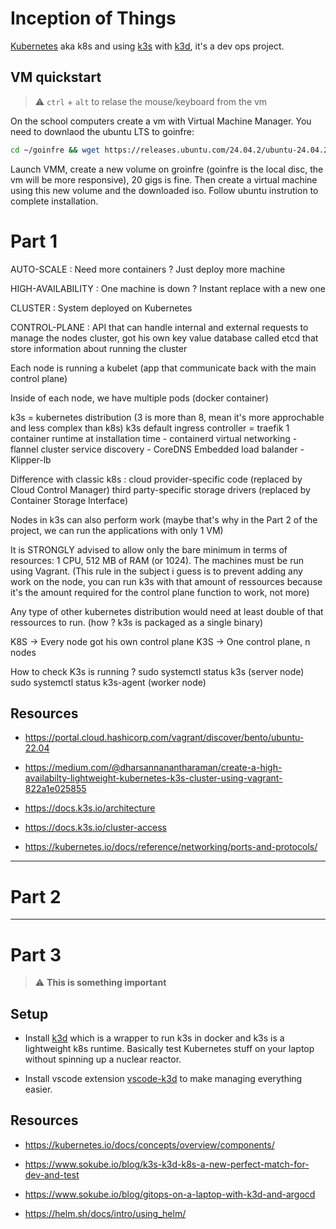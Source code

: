 # Inception of Things

[Kubernetes](https://kubernetes.io/) aka k8s and using [k3s](https://k3s.io/) with [k3d](https://k3d.io/), it's a dev ops project.

## VM quickstart

> :warning: `ctrl` + `alt` to relase the mouse/keyboard from the vm

On the school computers create a vm with Virtual Machine Manager. You need to downlaod the ubuntu LTS to goinfre: 

```bash
cd ~/goinfre && wget https://releases.ubuntu.com/24.04.2/ubuntu-24.04.2-desktop-amd64.iso
```

Launch VMM, create a new volume on groinfre (goinfre is the local disc, the vm will be more responsive), 20 gigs is fine. Then create a virtual machine using this new volume and the downloaded iso. Follow ubuntu instrution to complete installation.


# Part 1

AUTO-SCALE : Need more containers ? Just deploy more machine

HIGH-AVAILABILITY : One machine is down ? Instant replace with a new one

CLUSTER : System deployed on Kubernetes

CONTROL-PLANE : API that can handle internal and external requests to manage the nodes cluster, got his own key value database
called etcd that store information about running the cluster

Each node is running a kubelet (app that communicate back with the main control plane)

Inside of each node, we have multiple pods (docker container)

k3s = kubernetes distribution (3 is more than 8, mean it's more approchable and less complex than k8s)
k3s default ingress controller = traefik
1 container runtime at installation time - containerd
virtual networking - flannel
cluster service discovery - CoreDNS
Embedded load balander - Klipper-lb

Difference with classic k8s : cloud provider-specific code (replaced by Cloud Control Manager)
third party-specific storage drivers (replaced by Container Storage Interface)

Nodes in k3s can also perform work (maybe that's why in the Part 2 of the project, we can run the applications with only 1 VM)

 It is STRONGLY advised to allow only the bare minimum in terms of resources: 1 CPU, 512 MB of RAM (or 1024). The machines must be run using Vagrant. (This rule in the subject i guess is to prevent adding any work on the node, you can run k3s with that amount of ressources because it's the amount required for the control plane function to work, not more)

Any type of other kubernetes distribution would need at least double of that ressources to run. (how ? k3s is packaged as a single binary)

K8S -> Every node got his own control plane
K3S -> One control plane, n nodes

How to check K3s is running ? 
sudo systemctl status k3s (server node)
sudo systemctl status k3s-agent (worker node)

## Resources


- https://portal.cloud.hashicorp.com/vagrant/discover/bento/ubuntu-22.04

- https://medium.com/@dharsannanantharaman/create-a-high-availabilty-lightweight-kubernetes-k3s-cluster-using-vagrant-822a1e025855

- https://docs.k3s.io/architecture

- https://docs.k3s.io/cluster-access

- https://kubernetes.io/docs/reference/networking/ports-and-protocols/

---

# Part 2

---

# Part 3 

> :warning: **This is something important**

## Setup

- Install [k3d](https://k3d.io/stable/#releases) which is a wrapper to run k3s in docker and k3s is a lightweight k8s runtime. Basically test Kubernetes stuff on your laptop without spinning up a nuclear reactor.

- Install vscode extension [vscode-k3d](https://github.com/inercia/vscode-k3d/) to make managing everything easier.

## Resources

- https://kubernetes.io/docs/concepts/overview/components/

- https://www.sokube.io/blog/k3s-k3d-k8s-a-new-perfect-match-for-dev-and-test

- https://www.sokube.io/blog/gitops-on-a-laptop-with-k3d-and-argocd

- https://helm.sh/docs/intro/using_helm/

